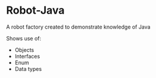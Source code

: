 # Robot-Java
A robot factory created to demonstrate knowledge of Java

Shows use of:
- Objects
- Interfaces
- Enum
- Data types